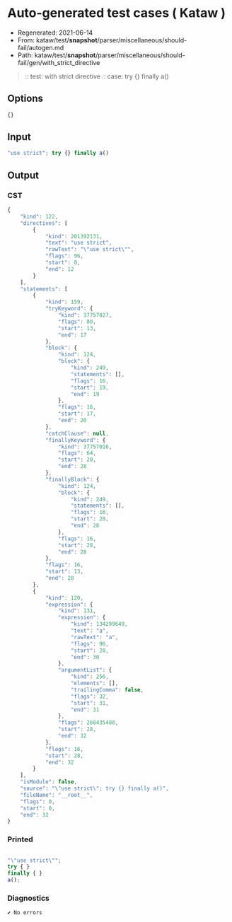 # Auto-generated test cases ( Kataw )
- Regenerated: 2021-06-14
- From: kataw/test/__snapshot__/parser/miscellaneous/should-fail/autogen.md
- Path: kataw/test/__snapshot__/parser/miscellaneous/should-fail/gen/with_strict_directive
> :: test: with strict directive
> :: case: try {} finally a()
## Options

`````js
{}
`````
## Input

`````js
"use strict"; try {} finally a()
`````
## Output

### CST

```javascript
{
    "kind": 122,
    "directives": [
        {
            "kind": 201392131,
            "text": "use strict",
            "rawText": "\"use strict\"",
            "flags": 96,
            "start": 0,
            "end": 12
        }
    ],
    "statements": [
        {
            "kind": 159,
            "tryKeyword": {
                "kind": 37757027,
                "flags": 80,
                "start": 13,
                "end": 17
            },
            "block": {
                "kind": 124,
                "block": {
                    "kind": 249,
                    "statements": [],
                    "flags": 16,
                    "start": 19,
                    "end": 19
                },
                "flags": 16,
                "start": 17,
                "end": 20
            },
            "catchClause": null,
            "finallyKeyword": {
                "kind": 37757016,
                "flags": 64,
                "start": 20,
                "end": 28
            },
            "finallyBlock": {
                "kind": 124,
                "block": {
                    "kind": 249,
                    "statements": [],
                    "flags": 16,
                    "start": 28,
                    "end": 28
                },
                "flags": 16,
                "start": 28,
                "end": 28
            },
            "flags": 16,
            "start": 13,
            "end": 28
        },
        {
            "kind": 120,
            "expression": {
                "kind": 131,
                "expression": {
                    "kind": 134299649,
                    "text": "a",
                    "rawText": "a",
                    "flags": 96,
                    "start": 28,
                    "end": 30
                },
                "argumentList": {
                    "kind": 256,
                    "elements": [],
                    "trailingComma": false,
                    "flags": 32,
                    "start": 31,
                    "end": 31
                },
                "flags": 268435488,
                "start": 28,
                "end": 32
            },
            "flags": 16,
            "start": 28,
            "end": 32
        }
    ],
    "isModule": false,
    "source": "\"use strict\"; try {} finally a()",
    "fileName": "__root__",
    "flags": 0,
    "start": 0,
    "end": 32
}
```

### Printed

```javascript

"\"use strict\"";
try { }
finally { }
a();

```

### Diagnostics

```javascript
✔ No errors
```

